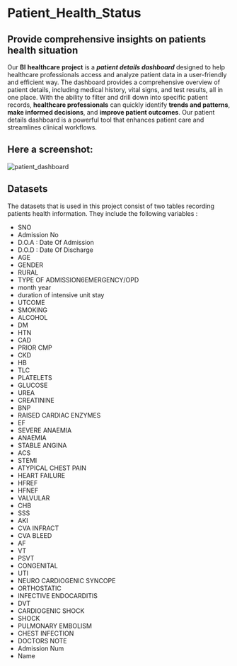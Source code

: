 # Patient_Health_Status

## Provide comprehensive  insights on patients health situation

Our **BI** **healthcare** **project** is a ***patient details dashboard*** designed to help healthcare professionals access and analyze patient data in a user-friendly and efficient way. The dashboard provides a comprehensive overview of patient details, including medical history, vital signs, and test results, all in one place. With the ability to filter and drill down into specific patient records, **healthcare professionals** can quickly identify **trends and patterns**, **make informed decisions**, and **improve patient outcomes**. Our patient details dashboard is a powerful tool that enhances patient care and streamlines clinical workflows.

## Here a screenshot:

![patient_dashboard](https://github.com/user-attachments/assets/93904a1f-ca2b-4d14-a935-4a44c6402c9b)

## Datasets

The datasets that is used in this project consist of two tables recording patients health information. They include the following variables :  
- SNO
- Admission No
- D.O.A : Date Of Admission
- D.O.D : Date Of Discharge
- AGE
- GENDER
-  RURAL
-  TYPE OF ADMISSION6EMERGENCY/OPD
-  month year
-  duration of intensive unit stay
- UTCOME
- SMOKING 
- ALCOHOL
- DM
- HTN
- CAD
- PRIOR CMP
- CKD
- HB
- TLC
- PLATELETS
- GLUCOSE
- UREA
- CREATININE
- BNP
- RAISED CARDIAC ENZYMES
- EF
- SEVERE ANAEMIA
- ANAEMIA
- STABLE ANGINA
- ACS
- STEMI
- ATYPICAL CHEST PAIN
- HEART FAILURE
- HFREF
- HFNEF
- VALVULAR
- CHB
- SSS
- AKI
- CVA INFRACT
- CVA BLEED
- AF
- VT
- PSVT
- CONGENITAL
- UTI
- NEURO CARDIOGENIC SYNCOPE
- ORTHOSTATIC
- INFECTIVE ENDOCARDITIS
- DVT
- CARDIOGENIC SHOCK
- SHOCK
- PULMONARY EMBOLISM
- CHEST INFECTION
- DOCTORS NOTE
- Admission Num
- Name

  
